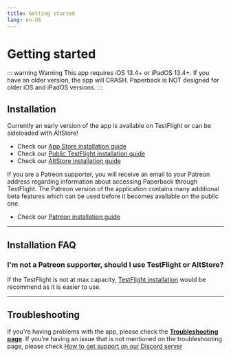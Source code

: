 ```yaml
---
title: Getting started
lang: en-US
---
```


# Getting started

::: warning Warning
This app requires iOS 13.4+ or iPadOS 13.4+. If you have an older version, the app will CRASH. Paperback is NOT designed for older iOS and iPadOS versions.
:::

## Installation
Currently an early version of the app is available on TestFlight or can be sideloaded with AltStore!

 * Check our [App Store installation guide](/help/installation/app-store/)
 * Check our [Public TestFlight installation guide](/help/installation/public-testflight/)
 * Check our [AltStore installation guide](/help/installation/public-altstore/)


If you are a Patreon supporter, you will receive an email to your Patreon address regarding information about accessing Paperback through TestFlight. The Patreon version of the application contains many additional beta features which can be used before it becomes available on the public one.

 * Check our [Patreon installation guide](/help/installation/beta-testflight/)

---

## Installation FAQ
### I'm not a Patreon supporter, should I use TestFlight or AltStore?
If the TestFlight is not at max capacity, [TestFlight installation](/help/installation/beta-testflight/) would be recommend as it is easier to use.

---

## Troubleshooting
If you're having problems with the app, please check the **[Troubleshooting page](/help/faq/#troubleshooting)**. 
If you're having an issue that is not mentioned on the troubleshooting page, please check [How to get support on our Discord server](/help/guides/discord-support)
